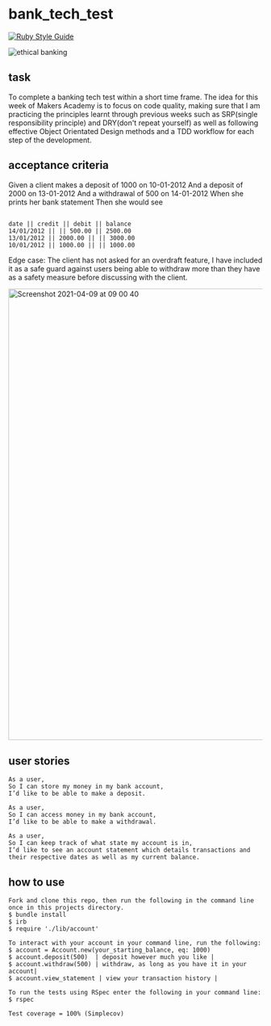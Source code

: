 # bank_tech_test

[![Ruby Style Guide](https://img.shields.io/badge/code_style-rubocop-brightgreen.svg)](https://github.com/rubocop/rubocop)


![ethical banking](https://user-images.githubusercontent.com/75075773/113856124-ba383100-9798-11eb-95de-e7d7e43e7e4a.jpg)

## task

 To complete a banking tech test within a short time frame. 
 The idea for this week of Makers Academy is to focus on code quality, making sure that I am practicing the principles learnt through previous weeks such as SRP(single responsibility principle) and DRY(don't repeat yourself) as well as following effective Object Orientated Design methods and a TDD workflow for each step of the development. 

## acceptance criteria

Given a client makes a deposit of 1000 on 10-01-2012
And a deposit of 2000 on 13-01-2012
And a withdrawal of 500 on 14-01-2012
When she prints her bank statement
Then she would see

```

date || credit || debit || balance
14/01/2012 || || 500.00 || 2500.00
13/01/2012 || 2000.00 || || 3000.00
10/01/2012 || 1000.00 || || 1000.00

```

Edge case: The client has not asked for an overdraft feature, I have included it as a safe guard against users being able to withdraw more than they have as a safety measure before discussing with the client.

<img width="894" alt="Screenshot 2021-04-09 at 09 00 40" src="https://user-images.githubusercontent.com/75075773/114149595-fd1e1400-9912-11eb-9ba1-46db26f3aa79.png">


## user stories

```
As a user,
So I can store my money in my bank account,
I’d like to be able to make a deposit.

As a user, 
So I can access money in my bank account,
I’d like to be able to make a withdrawal.

As a user,
So I can keep track of what state my account is in,
I’d like to see an account statement which details transactions and their respective dates as well as my current balance.
```

## how to use

```
Fork and clone this repo, then run the following in the command line once in this projects directory.
$ bundle install
$ irb
$ require './lib/account'
```

```
To interact with your account in your command line, run the following:
$ account = Account.new(your_starting_balance, eq: 1000)
$ account.deposit(500)  | deposit however much you like |
$ account.withdraw(500) | withdraw, as long as you have it in your account|
$ account.view_statement | view your transaction history |

```

```
To run the tests using RSpec enter the following in your command line:
$ rspec

Test coverage = 100% (Simplecov)

```
